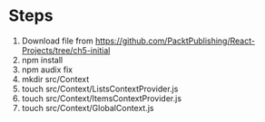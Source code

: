 # Steps

1. Download file from https://github.com/PacktPublishing/React-Projects/tree/ch5-initial
2. npm install
3. npm audix fix
4. mkdir src/Context
5. touch src/Context/ListsContextProvider.js
6. touch src/Context/ItemsContextProvider.js
7. touch src/Context/GlobalContext.js